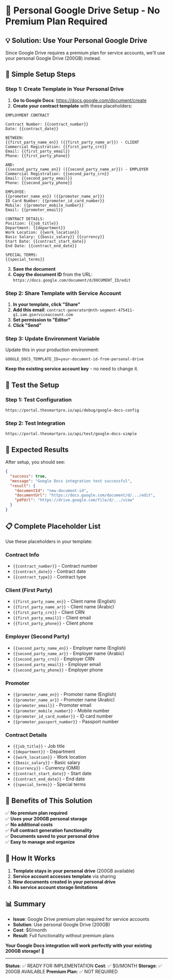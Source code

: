 # 🚀 Personal Google Drive Setup - No Premium Plan Required

## 💡 **Solution: Use Your Personal Google Drive**

Since Google Drive requires a premium plan for service accounts, we'll use your personal Google Drive (200GB) instead.

## 🔧 **Simple Setup Steps**

### **Step 1: Create Template in Your Personal Drive**

1. **Go to Google Docs**: https://docs.google.com/document/create
2. **Create your contract template** with these placeholders:

```
EMPLOYMENT CONTRACT

Contract Number: {{contract_number}}
Date: {{contract_date}}

BETWEEN:
{{first_party_name_en}} ({{first_party_name_ar}}) - CLIENT
Commercial Registration: {{first_party_crn}}
Email: {{first_party_email}}
Phone: {{first_party_phone}}

AND:
{{second_party_name_en}} ({{second_party_name_ar}}) - EMPLOYER
Commercial Registration: {{second_party_crn}}
Email: {{second_party_email}}
Phone: {{second_party_phone}}

EMPLOYEE:
{{promoter_name_en}} ({{promoter_name_ar}})
ID Card Number: {{promoter_id_card_number}}
Mobile: {{promoter_mobile_number}}
Email: {{promoter_email}}

CONTRACT DETAILS:
Position: {{job_title}}
Department: {{department}}
Work Location: {{work_location}}
Basic Salary: {{basic_salary}} {{currency}}
Start Date: {{contract_start_date}}
End Date: {{contract_end_date}}

SPECIAL TERMS:
{{special_terms}}
```

3. **Save the document**
4. **Copy the document ID** from the URL: `https://docs.google.com/document/d/DOCUMENT_ID/edit`

### **Step 2: Share Template with Service Account**

1. **In your template, click "Share"**
2. **Add this email**: `contract-generator@nth-segment-475411-g1.iam.gserviceaccount.com`
3. **Set permission to "Editor"**
4. **Click "Send"**

### **Step 3: Update Environment Variable**

Update this in your production environment:

```env
GOOGLE_DOCS_TEMPLATE_ID=your-document-id-from-personal-drive
```

**Keep the existing service account key** - no need to change it.

## 🧪 **Test the Setup**

### **Step 1: Test Configuration**

```
https://portal.thesmartpro.io/api/debug/google-docs-config
```

### **Step 2: Test Integration**

```
https://portal.thesmartpro.io/api/test/google-docs-simple
```

## 🎯 **Expected Results**

After setup, you should see:

```json
{
  "success": true,
  "message": "Google Docs integration test successful",
  "result": {
    "documentId": "new-document-id",
    "documentUrl": "https://docs.google.com/document/d/.../edit",
    "pdfUrl": "https://drive.google.com/file/d/.../view"
  }
}
```

## 📋 **Complete Placeholder List**

Use these placeholders in your template:

### **Contract Info**

- `{{contract_number}}` - Contract number
- `{{contract_date}}` - Contract date
- `{{contract_type}}` - Contract type

### **Client (First Party)**

- `{{first_party_name_en}}` - Client name (English)
- `{{first_party_name_ar}}` - Client name (Arabic)
- `{{first_party_crn}}` - Client CRN
- `{{first_party_email}}` - Client email
- `{{first_party_phone}}` - Client phone

### **Employer (Second Party)**

- `{{second_party_name_en}}` - Employer name (English)
- `{{second_party_name_ar}}` - Employer name (Arabic)
- `{{second_party_crn}}` - Employer CRN
- `{{second_party_email}}` - Employer email
- `{{second_party_phone}}` - Employer phone

### **Promoter**

- `{{promoter_name_en}}` - Promoter name (English)
- `{{promoter_name_ar}}` - Promoter name (Arabic)
- `{{promoter_email}}` - Promoter email
- `{{promoter_mobile_number}}` - Mobile number
- `{{promoter_id_card_number}}` - ID card number
- `{{promoter_passport_number}}` - Passport number

### **Contract Details**

- `{{job_title}}` - Job title
- `{{department}}` - Department
- `{{work_location}}` - Work location
- `{{basic_salary}}` - Basic salary
- `{{currency}}` - Currency (OMR)
- `{{contract_start_date}}` - Start date
- `{{contract_end_date}}` - End date
- `{{special_terms}}` - Special terms

## 🎉 **Benefits of This Solution**

✅ **No premium plan required**  
✅ **Uses your 200GB personal storage**  
✅ **No additional costs**  
✅ **Full contract generation functionality**  
✅ **Documents saved to your personal drive**  
✅ **Easy to manage and organize**

## 🚀 **How It Works**

1. **Template stays in your personal drive** (200GB available)
2. **Service account accesses template** via sharing
3. **New documents created in your personal drive**
4. **No service account storage limitations**

## 📊 **Summary**

- **Issue**: Google Drive premium plan required for service accounts
- **Solution**: Use personal Google Drive (200GB)
- **Cost**: $0/month
- **Result**: Full functionality without premium plans

**Your Google Docs integration will work perfectly with your existing 200GB storage!** 🎉

---

**Status**: ✅ READY FOR IMPLEMENTATION
**Cost**: ✅ $0/MONTH
**Storage**: ✅ 200GB AVAILABLE
**Premium Plan**: ✅ NOT REQUIRED
